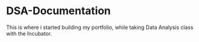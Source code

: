 # DSA-Documentation
This is where i started building my portfolio, while taking Data Analysis class with the Incubator.
